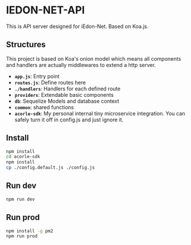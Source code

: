 # IEDON-NET-API

This is API server designed for iEdon-Net. Based on Koa.js.

## Structures

This project is based on Koa's onion model which means all components and handlers are actually middlewares to extend a http server.

- **```app.js```**: Entry point
- **```routes.js```**: Define routes here
- **```./handlers```**: Handlers for each defined route
- **```providers```**: Extendable basic components
- **```db```**: Sequelize Models and database context
- **```common```**: shared functions
- **```acorle-sdk```**: My personal internal tiny microservice integration. You can safely turn it off in config.js and just ignore it.

## Install

```bash
npm install
cd acorle-sdk
npm install
cp ./config.default.js ./config.js
```

## Run dev

```bash
npm run dev
```

## Run prod

```bash
npm install -g pm2
npm run prod
```
